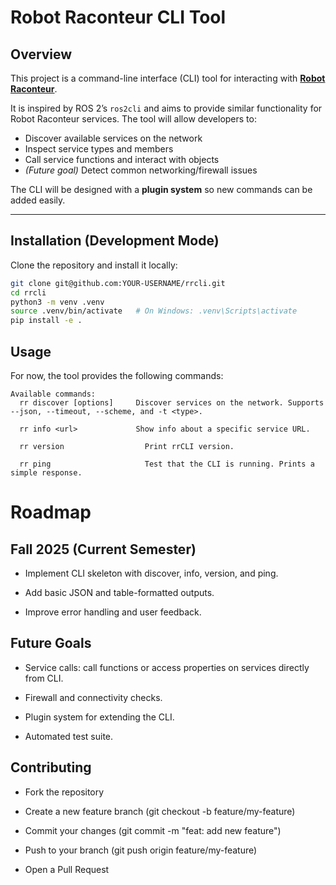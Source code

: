 # Robot Raconteur CLI Tool  

## Overview  
This project is a command-line interface (CLI) tool for interacting with [**Robot Raconteur**](https://robotraconteur.github.io/robotraconteur/doc/core/latest/getting_started/).  

It is inspired by ROS 2’s `ros2cli` and aims to provide similar functionality for Robot Raconteur services. The tool will allow developers to:  

- Discover available services on the network  
- Inspect service types and members  
- Call service functions and interact with objects  
- *(Future goal)* Detect common networking/firewall issues  

The CLI will be designed with a **plugin system** so new commands can be added easily.  

---

## Installation (Development Mode)  

Clone the repository and install it locally:  

```bash
git clone git@github.com:YOUR-USERNAME/rrcli.git
cd rrcli
python3 -m venv .venv
source .venv/bin/activate   # On Windows: .venv\Scripts\activate
pip install -e .
```



## Usage

For now, the tool provides the following commands:


```Robot Raconteur CLI tool (WIP)
Available commands:
  rr discover [options]	    Discover services on the network. Supports --json, --timeout, --scheme, and -t <type>.

  rr info <url>	            Show info about a specific service URL.

  rr version	              Print rrCLI version.

  rr ping	                  Test that the CLI is running. Prints a simple response.
```

# Roadmap

## Fall 2025 (Current Semester)

* Implement CLI skeleton with discover, info, version, and ping.

* Add basic JSON and table-formatted outputs.

* Improve error handling and user feedback.

## Future Goals

* Service calls: call functions or access properties on services directly from CLI.

* Firewall and connectivity checks.

* Plugin system for extending the CLI.

* Automated test suite.

## Contributing

- Fork the repository

- Create a new feature branch (git checkout -b feature/my-feature)

- Commit your changes (git commit -m "feat: add new feature")

- Push to your branch (git push origin feature/my-feature)

- Open a Pull Request


